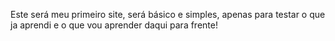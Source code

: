 Este será meu primeiro site, será básico e simples, apenas para testar o que ja aprendi
e o que vou aprender daqui para frente!